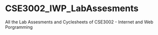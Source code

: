 # CSE3002_IWP_LabAssesments
All the Lab Assesments and Cyclesheets of CSE3002 - Internet and Web Porgramming 
